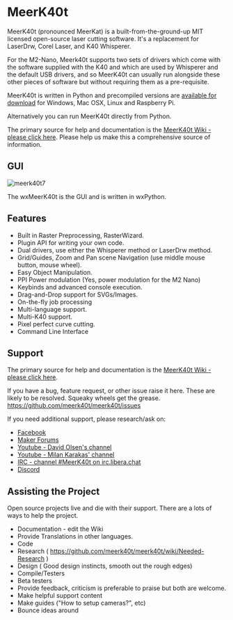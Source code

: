 # MeerK40t
MeerK40t (pronounced MeerKat) is a built-from-the-ground-up MIT licensed open-source laser cutting software. It's a replacement for LaserDrw, Corel Laser, and K40 Whisperer.

For the M2-Nano, Meerk40t supports two sets of drivers which come with the software supplied with the K40 and which are used by Whisperer and the default USB drivers,
and so MeerK40t can usually run alongside these other pieces of software but without requiring them as a pre-requisite.

MeerK40t is written in Python and precompiled versions are [available for download](https://github.com/meerk40t/meerk40t/releases) for Windows, Mac OSX, Linux and Raspberry Pi.

Alternatively you can run MeerK40t directly from Python.

The primary source for help and documentation is the [MeerK40t Wiki - please click here](https://github.com/meerk40t/meerk40t/wiki).
Please help us make this a comprehensive source of information.

## GUI
![meerk40t7](https://user-images.githubusercontent.com/3302478/132944749-c40ad085-76ed-4236-b7bb-e97abdc578bf.png)

The wxMeerK40t is the GUI and is written in wxPython.

## Features
*   Built in Raster Preprocessing, RasterWizard.
*   Plugin API for writing your own code.
*   Dual drivers, use either the Whisperer method or LaserDrw method.
*   Grid/Guides, Zoom and Pan scene Navigation (use middle mouse button, mouse wheel).
*   Easy Object Manipulation.
*   PPI Power modulation (Yes, power modulation for the M2 Nano)
*   Keybinds and advanced console execution.
*   Drag-and-Drop support for SVGs/Images.
*   On-the-fly job processing
*   Multi-language support.
*   Multi-K40 support.
*   Pixel perfect curve cutting.
*   Command Line Interface

## Support
The primary source for help and documentation is the [MeerK40t Wiki - please click here](https://github.com/meerk40t/meerk40t/wiki).

If you have a bug, feature request, or other issue raise it here. These are likely to be resolved. Squeaky wheels get the grease.
https://github.com/meerk40t/meerk40t/issues

If you need additional support, please research/ask on:

*   [Facebook](https://www.facebook.com/groups/716000085655097/)
*   [Maker Forums](https://forum.makerforums.info/t/about-the-meerk40t-category/79660)
*   [Youtube - David Olsen's channel](https://www.youtube.com/channel/UCsAUV23O2FyKxC0HN7nkAQQ)
*   [Youtube - Milan Karakas' channel](https://www.youtube.com/channel/UCXhlGsmGJZ3m5GgTE8xuc_Q)
*   [IRC - channel #MeerK40t on irc.libera.chat](irc://irc.libera.chat:6667)
*   [Discord](https://discord.gg/qvASRhFZGB)

## Assisting the Project

Open source projects live and die with their support. There are a lots of ways to help the project.
*   Documentation - edit the Wiki
*   Provide Translations in other languages.
*   Code
*   Research ( https://github.com/meerk40t/meerk40t/wiki/Needed-Research )
*   Design ( Good design instincts, smooth out the rough edges)
*   Compile/Testers
*   Beta testers
*   Provide feedback, criticism is preferable to praise but both are welcome.
*   Make helpful support content
*   Make guides ("How to setup cameras?", etc)
*   Bounce ideas around
